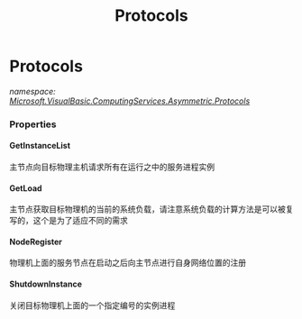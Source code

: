 ﻿---
title: Protocols
---

# Protocols
_namespace: [Microsoft.VisualBasic.ComputingServices.Asymmetric.Protocols](N-Microsoft.VisualBasic.ComputingServices.Asymmetric.Protocols.html)_





### Properties

#### GetInstanceList
主节点向目标物理主机请求所有在运行之中的服务进程实例
#### GetLoad
主节点获取目标物理机的当前的系统负载，请注意系统负载的计算方法是可以被复写的，这个是为了适应不同的需求
#### NodeRegister
物理机上面的服务节点在启动之后向主节点进行自身网络位置的注册
#### ShutdownInstance
关闭目标物理机上面的一个指定编号的实例进程

